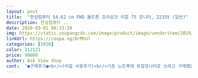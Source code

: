 ```yaml
---
layout: post 
title:  "한성컴퓨터 54.62 cm FHD 울트론 프리싱크 리얼 75 모니터, 2235V (일반)" 
description: 한성컴퓨터 ..
date: 2020-03-01 06:13:19 
img: https://static.coupangcdn.com/image/product/image/vendoritem/2019/01/11/4205125462/2bfddaa4-4021-47ea-a92d-bf92317ede78.jpg 
linkUrl: https://coupa.ng/brMhGl 
categories: [1016] 
color: 212121 
price: 99000 
author: Ask View Shop 
cont:  "●구매후기●<br/>(리얼 사용후기)<br/>기존 노트북에 듀얼모니터로 쓰려고 구매했는데 조립후 전원을 연결하니 결점은 안보였으나 색상번짐 같은게 있어 계속 확인중입니다.<br/> 아직 세팅이 서툴러서인지 FHD 화질이라는데 기대만큼 못합니다 (너무 기대가 컸나?)<br/>눈이 좀 빨리 피로해지는건 맞네요 ㅠㅠ<br/>다만 매장의 TV 화면만큼 선명한 화질을 기대하려면 QHD등급 이상으로 구매해야 할 것 같습니다<br/>다만 틸트기능은 있으나 높낮이가 고정되어 받침대가 20~30mm 정도 컸으면 좋을 듯하였고 고정스탠드 하부나사 연결부에 유격이 있어 손으로 나사를 조립후 드라이버로 한두바퀴 더 돌려 주어야 좌우로 흔들리지 않습니다<br/>모니터 앞 뒤로 움직이지는 않아요.<br/> 완전 고정.<br/> 이게 처음에 좀 불편했는데.<br/> 올려놓고 쓰니 괜찬아요.<br/><br/>배송도 완전 빨리 왔고.<br/> 잘쓸게요.<br/><br/>스펙과 가성비는 타사제품(메이커 24인치 미만은 오래전에 단종되어 구형모델)보다 상급으로 판단하여<br/>아 리뷰에 받침대 흔들린다고 하던데 저는 괜찬았어요.<br/><br/>요정도 가격에 이만한 모니터 가성비는 좋네여 ㅎ<br/>이 제품의 타사동급대비 베젤리스/슬림/FHD/16:9 화면/HDMI/UOA사 판넬/국내 AS  를 보고 결정!!<br/>일주일 넘게 사용하며 살펴보니 색번짐으로 보였던 현상은 외부불빛 반사로 인한 오해였고 제품에 전혀 문제가 없는 걸로 결론 내리고 만족합니다.<br/> UHD~QHD급의 기대를 버린다면 FHD급에서의 가성비는 최상인거 같아 추천합니다<br/>저는 모니터 높이가 좀 낮아서 올려놓고 쓰고요.<br/><br/>정리하자면 가격은 저렴하지만 성능이 뒷받침 되지 않아 가성비라고 하기는 애매합니다.<br/> 굳이 추천 대상을 꼽아 보자면 영상 시청이 많은 분들이 되겠네요.<br/><br/>제품 사용설명서가 기능별 세팅방법에 대한 기술이 없이 너무 간단하게 제작되어 성의가 없어보여 별로임<br/>책상이 작아 22인치 모니터 중 저렴한 것으로 골랐습니다.<br/> VA 패널의 뚜렷한 명암비와 의외로 좋은 시야각이 장점인 제품입니다.<br/> 단점은 게임 시 잔상이 남는 것입니다.<br/> 눈에 띄게 남지는 않지만 없다고 부정할 수 없는 그런 잔상입니다.<br/> 빠른 화면 전환이 있는 게임의 경우 눈이 쉽게 피로해 집니다.<br/> PC와 연결시에는 픽셀이 또렷하지 않고 흐릿한 점 또한 단점입니다.<br/> 지금 모니터를 사용하며 글을 쓰고 있는데 눈을 찌푸리게 되네요.<br/> 또한 이런 지지대를 가진 제품의 공통적인 단점인 수평이 제대로 맞지 않는 점도 그대로 가지고 있습니다.<br/><br/>처음엔 20/22/24인치를 놓고 사이즈 선택때문에 고민하였으나 화면비율을 16:9 로 정하다보니 20인치는 높이가 작아보이고 24인치는 가로길이가 너무 커 부담되고 중간사이즈인 22인치가 딱 적당한 듯 하네요<br/>화면픽셀이 좀 ... <br/> 아쉽지만.<br/> 머 더 좋은거 사야할듯 하고요.<br/><br/>흔들리지않고 수평도 잘 맏고요.<br/><br/>" 
---
```

